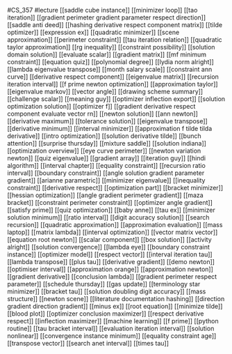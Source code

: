 #CS_357
#lecture
[[saddle cube instance]]
[[minimizer loop]]
[[tao iteration]]
[[gradient perimeter gradient parameter respect direction]]
[[saddle anti deed]]
[[hashing derivative respect component matrix]]
[[tilde optimizer]]
[[expression ex]]
[[quadratic minimizer]]
[[scene approximation]]
[[perimeter constraint]]
[[tau iteration relation]]
[[quadratic taylor approximation]]
[[rg inequality]]
[[constraint possibility]]
[[solution domain solution]]
[[evaluate scalar]]
[[gradient matrix]]
[[mf minimum constraint]]
[[equation quiz]]
[[polynomial degree]]
[[lydia norm alright]]
[[lambda eigenvalue transpose]]
[[month salary scale]]
[[constraint ann curve]]
[[derivative respect component]]
[[eigenvalue matrix]]
[[recursion iteration interval]]
[[f prime newton optimization]]
[[approximation taylor]]
[[eigenvalue markov]]
[[vector angle]]
[[drawing scheme summary]]
[[challenge scalar]]
[[meaning guy]]
[[optimizer inflection export]]
[[solution optimization solution]]
[[optimizer f]]
[[gradient derivative respect component evaluate vector rn]]
[[newton solution]]
[[ann newton]]
[[derivative maximum]]
[[tolerance solution]]
[[eigenvalue transpose]]
[[derivative minimum]]
[[interval minimizer]]
[[approximation f tilde tilda derivative]]
[[intro optimization]]
[[solution derivative tilde]]
[[bunch attention]]
[[surprise thursday]]
[[mixture saddle]]
[[solution indiana]]
[[optimization overview]]
[[eye curve perimeter]]
[[newton variation newton]]
[[quiz eigenvalue]]
[[gradient array]]
[[iteration guy]]
[[hindi algorithm]]
[[interval chapter]]
[[equality constraint]]
[[recursion ratio interval]]
[[boundary constraint]]
[[angle solution gradient parameter gradient]]
[[arianne parametric]]
[[minimizer eigenvalue]]
[[inequality constraint]]
[[derivative respect]]
[[optimization part]]
[[bracket minimizer]]
[[hessian optimization]]
[[angle gradient perimeter gradient]]
[[maza bracket]]
[[constraint perimeter constraint]]
[[optimizer angle gradient]]
[[satisfy prime]]
[[quiz optimization]]
[[baby anne]]
[[tau ex]]
[[minimizer solution minimum]]
[[ratio interval]]
[[digit accuracy solution]]
[[search recursion]]
[[quadratic approximation]]
[[approximation evaluation]]
[[mass laptop]]
[[matrix lambda]]
[[interval optimization]]
[[vector matrix vector]]
[[equation root newton]]
[[scalar component]]
[[box solution]]
[[activity alright]]
[[solution convergence]]
[[lambda eye]]
[[boundary constraint instance]]
[[optimizer model]]
[[respect vector]]
[[interval iteration tau]]
[[lambda transpose]]
[[plus tau]]
[[derivative gradient]]
[[demo newton]]
[[optimiser interval]]
[[approximation orange]]
[[approximation newton]]
[[gradient derivative]]
[[conclusion lambda]]
[[gradient perimeter respect parameter]]
[[schedule thursday]]
[[gas update]]
[[terminology star minimizer]]
[[bracket tau]]
[[solution doubling digit accuracy]]
[[mass structure]]
[[newton scene]]
[[literature documentation hashing]]
[[direction gradient direction gradient]]
[[minus ex]]
[[root equation]]
[[minimize tilde]]
[[blood plot]]
[[optimizer conclusion maximizer]]
[[respect derivative respect]]
[[inflection maximizer]]
[[machine learning]]
[[f prime]]
[[python routine]]
[[tau bracket interval]]
[[evaluation iteration interval]]
[[solution nonlinear]]
[[convergence instance minimum]]
[[equality constraint age]]
[[transpose vector]]
[[search anet interval]]
[[times tau]]
